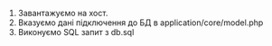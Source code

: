 1. Завантажуємо на хост.
2. Вказуємо дані підключення до БД в application/core/model.php
3. Виконуємо SQL запит з db.sql
